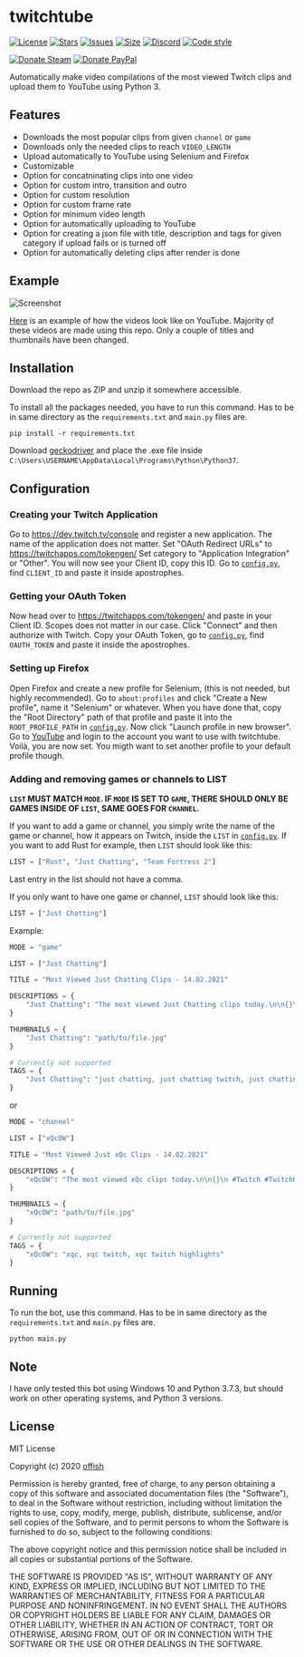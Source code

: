 # twitchtube
[![License](https://img.shields.io/github/license/offish/twitchtube.svg)](https://github.com/offish/twitchtube/blob/master/LICENSE)
[![Stars](https://img.shields.io/github/stars/offish/twitchtube.svg)](https://github.com/offish/twitchtube/stargazers)
[![Issues](https://img.shields.io/github/issues/offish/twitchtube.svg)](https://github.com/offish/twitchtube/issues)
[![Size](https://img.shields.io/github/repo-size/offish/twitchtube.svg)](https://github.com/offish/twitchtube)
[![Discord](https://img.shields.io/discord/467040686982692865?color=7289da&label=Discord&logo=discord)](https://discord.gg/t8nHSvA)
[![Code style](https://img.shields.io/badge/code%20style-black-000000.svg)](https://github.com/psf/black)

[![Donate Steam](https://img.shields.io/badge/donate-steam-green.svg)](https://steamcommunity.com/tradeoffer/new/?partner=293059984&token=0-l_idZR)
[![Donate PayPal](https://img.shields.io/badge/donate-paypal-blue.svg)](https://www.paypal.me/0ffish)

Automatically make video compilations of the most viewed Twitch clips and upload them to YouTube using Python 3. 

## Features
* Downloads the most popular clips from given `channel` or `game`
* Downloads only the needed clips to reach `VIDEO_LENGTH`
* Upload automatically to YouTube using Selenium and Firefox
* Customizable
* Option for concatninating clips into one video 
* Option for custom intro, transition and outro
* Option for custom resolution
* Option for custom frame rate
* Option for minimum video length
* Option for automatically uploading to YouTube
* Option for creating a json file with title, description and tags for given category if upload fails or is turned off
* Option for automatically deleting clips after render is done

## Example
![Screenshot](https://user-images.githubusercontent.com/30203217/103347433-4e5a7400-4a97-11eb-833a-0f5d59b0cd7e.png)

[Here](https://www.youtube.com/channel/UCd0wttXr03lIcTLv38U5d-w) is an example of how the videos look like on YouTube. Majority of these videos are made using
this repo. Only a couple of titles and thumbnails have been changed.

## Installation
Download the repo as ZIP and unzip it somewhere accessible.

To install all the packages needed, you have to run this command. Has to be in same directory as the `requirements.txt` and `main.py` files are.

```
pip install -r requirements.txt 
```

Download [geckodriver](https://github.com/mozilla/geckodriver/releases) and place the .exe file inside `C:\Users\USERNAME\AppData\Local\Programs\Python\Python37`.

## Configuration
### Creating your Twitch Application
Go to https://dev.twitch.tv/console and register a new application.
The name of the application does not matter. Set "OAuth Redirect URLs" to https://twitchapps.com/tokengen/
Set category to "Application Integration" or "Other". 
You will now see your Client ID, copy this ID.
Go to [`config.py`](twitchtube/config.py), find `CLIENT_ID` and paste it inside apostrophes.

### Getting your OAuth Token
Now head over to https://twitchapps.com/tokengen/ and paste in your Client ID.
Scopes does not matter in our case. Click "Connect" and then authorize with Twitch.
Copy your OAuth Token, go to [`config.py`](twitchtube/config.py), find `OAUTH_TOKEN` and paste it inside the apostrophes.

### Setting up Firefox
Open Firefox and create a new profile for Selenium, (this is not needed, but highly recommended). Go to `about:profiles` and click "Create a New profile", name it "Selenium" or whatever. When you have done that, copy the "Root Directory" path of that profile and paste it into the `ROOT_PROFILE_PATH` in [`config.py`](twitchtube/config.py). Now click "Launch profile in new browser". Go to [YouTube](https://youtube.com) and login to the account you want to use with twitchtube. Voilà, you are now set. You migth want to set another profile to your default profile though. 

### Adding and removing games or channels to LIST
**`LIST` MUST MATCH `MODE`. IF `MODE` IS SET TO `GAME`, THERE SHOULD ONLY BE GAMES INSIDE OF `LIST`, SAME GOES FOR `CHANNEL`.**

If you want to add a game or channel, you simply write the name of the game or channel, how it appears on Twitch, inside the `LIST` in [`config.py`](twitchtube/config.py).
If you want to add Rust for example, then `LIST` should look like this:

```python
LIST = ["Rust", "Just Chatting", "Team Fortress 2"]
```

Last entry in the list should not have a comma.

If you only want to have one game or channel, `LIST` should look like this:

```python
LIST = ["Just Chatting"]
```

Example:

```python
MODE = "game"

LIST = ["Just Chatting"]

TITLE = "Most Viewed Just Chatting Clips - 14.02.2021"

DESCRIPTIONS = {
    "Just Chatting": "The most viewed Just Chatting clips today.\n\n{}\n #Twitch #TwitchHighlights #Just Chatting"
}

THUMBNAILS = {
    "Just Chatting": "path/to/file.jpg"
}

# Currently not supported
TAGS = {
    "Just Chatting": "just chatting, just chatting twitch, just chatting twitch highlights"
}
```

or

```python
MODE = "channel"

LIST = ["xQcOW"]

TITLE = "Most Viewed Just xQc Clips - 14.02.2021"

DESCRIPTIONS = {
    "xQcOW": "The most viewed xQc clips today.\n\n{}\n #Twitch #TwitchHighlights #xQcOW"
}

THUMBNAILS = {
    "xQcOW": "path/to/file.jpg"
}

# Currently not supported
TAGS = {
    "xQcOW": "xqc, xqc twitch, xqc twitch highlights"
}
```

## Running
To run the bot, use this command. Has to be in same directory as the  `requirements.txt` and `main.py` files are.

```
python main.py
``` 

## Note
I have only tested this bot using Windows 10 and Python 3.7.3, but should work on other operating systems, and Python 3 versions.

## License
MIT License

Copyright (c) 2020 [offish](https://offi.sh)

Permission is hereby granted, free of charge, to any person obtaining a copy
of this software and associated documentation files (the "Software"), to deal
in the Software without restriction, including without limitation the rights
to use, copy, modify, merge, publish, distribute, sublicense, and/or sell
copies of the Software, and to permit persons to whom the Software is
furnished to do so, subject to the following conditions:

The above copyright notice and this permission notice shall be included in all
copies or substantial portions of the Software.

THE SOFTWARE IS PROVIDED "AS IS", WITHOUT WARRANTY OF ANY KIND, EXPRESS OR
IMPLIED, INCLUDING BUT NOT LIMITED TO THE WARRANTIES OF MERCHANTABILITY,
FITNESS FOR A PARTICULAR PURPOSE AND NONINFRINGEMENT. IN NO EVENT SHALL THE
AUTHORS OR COPYRIGHT HOLDERS BE LIABLE FOR ANY CLAIM, DAMAGES OR OTHER
LIABILITY, WHETHER IN AN ACTION OF CONTRACT, TORT OR OTHERWISE, ARISING FROM,
OUT OF OR IN CONNECTION WITH THE SOFTWARE OR THE USE OR OTHER DEALINGS IN THE
SOFTWARE.

